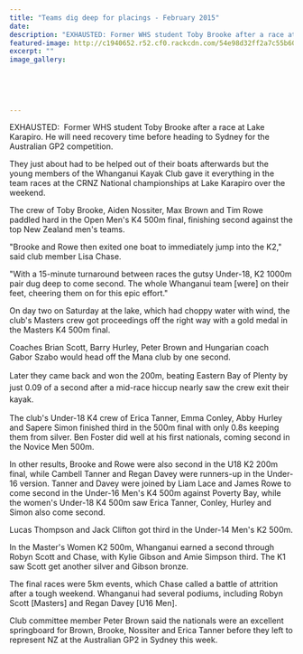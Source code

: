 ```yaml
---
title: "Teams dig deep for placings - February 2015"
date: 
description: "EXHAUSTED: Former WHS student Toby Brooke after a race at Lake Karapiro. He will need recovery time before heading to Sydney for the Australian GP2 competition, Wanganui Chronicle article 17/2/15..."
featured-image: http://c1940652.r52.cf0.rackcdn.com/54e98d32ff2a7c55b6002b5c/Kayaking,Toby-Brooke.jpg
excerpt: ""
image_gallery:
    
    
    
    
    
---
```


<p>EXHAUSTED: &nbsp;Former WHS student Toby Brooke after a race at Lake Karapiro. He will need recovery time before heading to Sydney for the Australian GP2 competition.</p>
<p>They just about had to be helped out of their boats afterwards but the young members of the Whanganui Kayak Club gave it everything in the team races at the CRNZ National championships at Lake Karapiro over the weekend.</p>
<p>The crew of Toby Brooke, Aiden Nossiter, Max Brown and Tim Rowe paddled hard in the Open Men's K4 500m final, finishing second against the top New Zealand men's teams.</p>
<p>"Brooke and Rowe then exited one boat to immediately jump into the K2," said club member Lisa Chase.</p>
<p>"With a 15-minute turnaround between races the gutsy Under-18, K2 1000m pair dug deep to come second. The whole Whanganui team [were] on their feet, cheering them on for this epic effort."</p>
<p>On day two on Saturday at the lake, which had choppy water with wind, the club's Masters crew got proceedings off the right way with a gold medal in the Masters K4 500m final.</p>
<p>Coaches Brian Scott, Barry Hurley, Peter Brown and Hungarian coach Gabor Szabo would head off the Mana club by one second.</p>
<p><span style="line-height: 1.5;">Later they came back and won the 200m, beating Eastern Bay of Plenty by just 0.09 of a second after a mid-race hiccup nearly saw the crew exit their kayak.</span></p>
<p>The club's Under-18 K4 crew of Erica Tanner, Emma Conley, Abby Hurley and Sapere Simon finished third in the 500m final with only 0.8s keeping them from silver. Ben Foster did well at his first nationals, coming second in the Novice Men 500m.</p>
<p>In other results, Brooke and Rowe were also second in the U18 K2 200m final, while Cambell Tanner and Regan Davey were runners-up in the Under-16 version. Tanner and Davey were joined by Liam Lace and James Rowe to come second in the Under-16 Men's K4 500m against Poverty Bay, while the women's Under-18 K4 500m saw Erica Tanner, Conley, Hurley and Simon also come second.</p>
<p>Lucas Thompson and Jack Clifton got third in the Under-14 Men's K2 500m.</p>
<p>In the Master's Women K2 500m, Whanganui earned a second through Robyn Scott and Chase, with Kylie Gibson and Amie Simpson third. The K1 saw Scott get another silver and Gibson bronze.</p>
<p>The final races were 5km events, which Chase called a battle of attrition after a tough weekend. Whanganui had several podiums, including Robyn Scott [Masters] and Regan Davey [U16 Men].</p>
<p>Club committee member Peter Brown said the nationals were an excellent springboard for Brown, Brooke, Nossiter and Erica Tanner before they left to represent NZ at the Australian GP2 in Sydney this week.</p>

